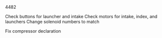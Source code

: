 4482


Check buttons for launcher and intake
Check motors for intake, index, and launchers
Change solenoid numbers to match

Fix compressor declaration